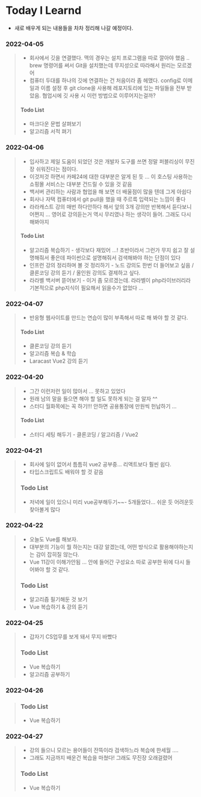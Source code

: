 # Today I Learnd
- 새로 배우게 되는 내용들을 차차 정리해 나갈 예정이다.

### 2022-04-05
>   - 회사에서 깃을 연결했다. 맥의 경우는 설치 프로그램을 따로 깔아야 했음 .. brew 명령어를 써서 Git을 설치했는데 무지성으로 따라해서 원리는 모르겠어
>   - 컴퓨터 두대를 하나의 깃에 연결하는 건 처음이라 좀 헤맸다. config로 이메일과 이름 설정 후 git clone을 사용해 레포지토리에 있는 파일들을 전부 받았음. 협업시에 깃 사용 시 이런 방법으로 이루어지는걸까?
>   #### Todo List
>   * 마크다운 문법 살펴보기
>   * 알고리즘 서적 펴기

### 2022-04-06
>   - 입사하고 제일 도움이 되었던 것은 개발자 도구를 쓰면 정말 퍼블리싱이 무진장 쉬워진다는 점이다.
>   - 이것저것 하면서 카페24에 대한 대부분은 알게 된 듯 ... 이 호스팅 사용하는 쇼핑몰 서비스는 대부분 건드릴 수 있을 것 같음
>   - 백서버 관리하는 사람과 협업을 해 보면 더 배울점이 많을 텐데 그게 아쉽다
>   - 회사나 자택 컴퓨터에서 git pull을 했을 때 주르륵 입력되는 느낌이 좋다
>   - 라라캐스트 강의 매번 하다안하다 해서 앞의 3개 강의만 반복해서 듣다보니 어쩐지 ... 영어로 강의듣는거 역시 무리였나 하는 생각이 들어. 그래도 다시 해봐야지
>   #### Todo List
>   * 알고리즘 복습하기 - 생각보다 재밌어 ...! 초반이라서 그런가 무지 쉽고 잘 설명해줘서 좋은데 파이썬으로 설명해줘서 검색해봐야 하는 단점이 있다
>   * 인프런 강의 정리하며 볼 것 정리하기 - 노드 강의도 한번 더 들어보고 싶음 / 클론코딩 강의 듣기 / 올인원 강의도 결제하고 싶다.
>   * 라라벨 백서버 뜯어보기 - 이거 좀 모르겠는데. 라라벨이 php라이브러리라 기본적으로 php지식이 필요해서 읽을수가 없었다 ...

### 2022-04-07
>   - 반응형 웹사이트를 만드는 연습이 많이 부족해서 따로 해 봐야 할 것 같다.
>   #### Todo List
>   * 클론코딩 강의 듣기
>   * 알고리즘 복습 & 학습
>   * Laracast Vue2 강의 듣기

### 2022-04-20
>   - 그간 이런저런 일이 많아서 ... 못하고 있었다
>   - 원래 남의 말을 들으면 해야 할 일도 못하게 되는 걸 알자 ^^
>   - 스터디 월화목에는 꼭 하기!!! 안하면 공용통장에 만원씩 헌납하기 ...
>   #### Todo List
>   * 스터디 세팅 해두기 - 클론코딩 / 알고리즘 / Vue2

### 2022-04-21
>   - 회사에 일이 없어서 틈틈히 vue2 공부중... 리액트보다 훨씬 쉽다.
>   - 타입스크립트도 배워야 할 것 같음
>   ### Todo List
>   * 저녁에 일이 있으니 미리 vue공부해두기~~- 5개들었다... 쉬운 듯 어려운듯 찾아볼게 많다

### 2022-04-22
>   - 오늘도 Vue를 해보자.
>   - 대부분의 기능이 뭘 하는지는 대강 알겠는데, 어떤 방식으로 활용해야하는지는 감이 잡히질 않는다.
>   - Vue 11강이 이해가안됨 ... 안에 들어간 구성요소 따로 공부한 뒤에 다시 들어봐야 할 것 같다.
>   ### Todo List
>   * 알고리즘 필기해둔 것 보기
>   * Vue 복습하기 & 강의 듣기

### 2022-04-25
>   - 갑자기 CS업무를 보게 돼서 무지 바빴다
>   ### Todo List
>   * Vue 복습하기
>   * 알고리즘 공부하기

### 2022-04-26
>   ### Todo List
>   * Vue 복습하기

### 2022-04-27
>   - 강의 들으니 모르는 용어들이 잔뜩이라 검색하느라 복습에 한세월 ....
>   - 그래도 지금까지 배운건 복습을 마쳤다! 그래도 무진장 오래걸렸어
>   ### Todo List
>   * Vue 복습하기